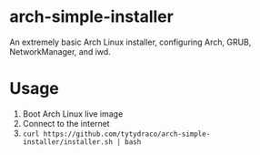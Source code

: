 # arch-simple-installer
An extremely basic Arch Linux installer, configuring Arch, GRUB, NetworkManager, and iwd.

# Usage
1. Boot Arch Linux live image
2. Connect to the internet
3. `curl https://github.com/tytydraco/arch-simple-installer/installer.sh | bash`
